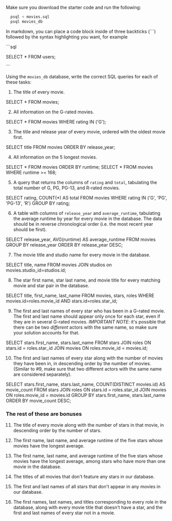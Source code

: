 Make sure you download the starter code and run the following:

```sh
  psql < movies.sql
  psql movies_db
```

In markdown, you can place a code block inside of three backticks (```) followed by the syntax highlighting you want, for example

\```sql

SELECT \* FROM users;

\```

Using the `movies_db` database, write the correct SQL queries for each of these tasks:

1.  The title of every movie.

SELECT * FROM movies;

2.  All information on the G-rated movies.

SELECT * FROM movies WHERE rating IN ('G');

3.  The title and release year of every movie, ordered with the
    oldest movie first.

SELECT title FROM movies ORDER BY release_year;
    
4.  All information on the 5 longest movies.

SELECT * FROM movies ORDER BY runtime;
SELECT * FROM movies WHERE runtime >= 168;

5.  A query that returns the columns of `rating` and `total`, tabulating the
    total number of G, PG, PG-13, and R-rated movies.

SELECT rating, COUNT(*) AS total FROM movies WHERE rating IN ('G', 'PG', 'PG-13', 'R') GROUP BY rating;

6.  A table with columns of `release_year` and `average_runtime`,
    tabulating the average runtime by year for every movie in the database. The data should be in reverse chronological order (i.e. the most recent year should be first).

SELECT release_year, AVG(runtime) AS average_runtime FROM movies GROUP BY release_year ORDER BY release_year DESC;

7.  The movie title and studio name for every movie in the
    database.

SELECT title, name FROM movies JOIN studios on movies.studio_id=studios.id;

8.  The star first name, star last name, and movie title for every
    matching movie and star pair in the database.

SELECT title, first_name, last_name FROM movies, stars, roles WHERE movies.id=roles.movie_id AND stars.id=roles.star_id;

9.  The first and last names of every star who has been in a G-rated movie. The first and last name should appear only once for each star, even if they are in several G-rated movies. *IMPORTANT NOTE*: it's possible that there can be two *different* actors with the same name, so make sure your solution accounts for that.

SELECT stars.first_name, stars.last_name FROM stars JOIN roles ON stars.id = roles.star_id JOIN movies ON roles.movie_id = movies.id;

10. The first and last names of every star along with the number
    of movies they have been in, in descending order by the number of movies. (Similar to #9, make sure
    that two different actors with the same name are considered separately).

SELECT stars.first_name, stars.last_name, COUNT(DISTINCT movies.id) AS movie_count FROM stars JOIN roles ON stars.id = roles.star_id JOIN movies ON roles.movie_id = movies.id GROUP BY stars.first_name, stars.last_name ORDER BY movie_count DESC;

### The rest of these are bonuses

11. The title of every movie along with the number of stars in
    that movie, in descending order by the number of stars.

12. The first name, last name, and average runtime of the five
    stars whose movies have the longest average.

13. The first name, last name, and average runtime of the five
    stars whose movies have the longest average, among stars who have more than one movie in the database.

14. The titles of all movies that don't feature any stars in our
    database.

15. The first and last names of all stars that don't appear in any movies in our database.

16. The first names, last names, and titles corresponding to every
    role in the database, along with every movie title that doesn't have a star, and the first and last names of every star not in a movie.
